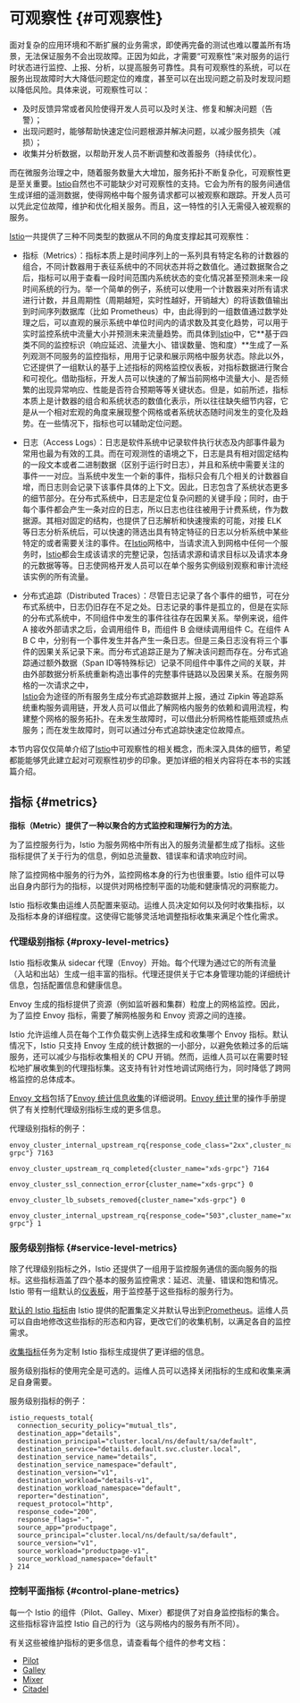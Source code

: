 # 可观察性 {#可观察性}

面对复杂的应用环境和不断扩展的业务需求，即使再完备的测试也难以覆盖所有场景，无法保证服务不会出现故障。正因为如此，才需要“可观察性”来对服务的运行时状态进行监控、上报、分析，以提高服务可靠性。具有可观察性的系统，可以在服务出现故障时大大降低问题定位的难度，甚至可以在出现问题之前及时发现问题以降低风险。具体来说，可观察性可以：

* 及时反馈异常或者风险使得开发人员可以及时关注、修复和解决问题（告警）；
* 出现问题时，能够帮助快速定位问题根源并解决问题，以减少服务损失（减损）；
* 收集并分析数据，以帮助开发人员不断调整和改善服务（持续优化）。

而在微服务治理之中，随着服务数量大大增加，服务拓扑不断复杂化，可观察性更是至关重要。[Istio](https://www.servicemesher.com/istio-handbook/GLOSSARY.html#istio)自然也不可能缺少对可观察性的支持。它会为所有的服务间通信生成详细的遥测数据，使得网格中每个服务请求都可以被观察和跟踪。开发人员可以凭此定位故障，维护和优化相关服务。而且，这一特性的引入无需侵入被观察的服务。

[Istio](https://www.servicemesher.com/istio-handbook/GLOSSARY.html#istio)一共提供了三种不同类型的数据从不同的角度支撑起其可观察性：

* 指标（Metrics）：指标本质上是时间序列上的一系列具有特定名称的计数器的组合，不同计数器用于表征系统中的不同状态并将之数值化。通过数据聚合之后，指标可以用于查看一段时间范围内系统状态的变化情况甚至预测未来一段时间系统的行为。举一个简单的例子，系统可以使用一个计数器来对所有请求进行计数，并且周期性（周期越短，实时性越好，开销越大）的将该数值输出到时间序列数据库（比如 Prometheus）中，由此得到的一组数值通过数学处理之后，可以直观的展示系统中单位时间内的请求数及其变化趋势，可以用于实时监控系统中流量大小并预测未来流量趋势。而具体到[Istio](https://www.servicemesher.com/istio-handbook/GLOSSARY.html#istio)中，它**基于四类不同的监控标识（响应延迟、流量大小、错误数量、饱和度）**生成了一系列观测不同服务的监控指标，用用于记录和展示网格中服务状态。除此以外，它还提供了一组默认的基于上述指标的网格监控仪表板，对指标数据进行聚合和可视化。借助指标，开发人员可以快速的了解当前网格中流量大小、是否频繁的出现异常响应、性能是否符合预期等等关键状态。但是，如前所述，指标本质上是计数器的组合和系统状态的数值化表示，所以往往缺失细节内容，它是从一个相对宏观的角度来展现整个网格或者系统状态随时间发生的变化及趋势。在一些情况下，指标也可以辅助定位问题。

* 日志（Access Logs）：日志是软件系统中记录软件执行状态及内部事件最为常用也最为有效的工具。而在可观测性的语境之下，日志是具有相对固定结构的一段文本或者二进制数据（区别于运行时日志），并且和系统中需要关注的事件一一对应。当系统中发生一个新的事件，指标只会有几个相关的计数器自增，而日志则会记录下该事件具体的上下文。因此，日志包含了系统状态更多的细节部分。在分布式系统中，日志是定位复杂问题的关键手段；同时，由于每个事件都会产生一条对应的日志，所以日志也往往被用于计费系统，作为数据源。其相对固定的结构，也提供了日志解析和快速搜索的可能，对接 ELK 等日志分析系统后，可以快速的筛选出具有特定特征的日志以分析系统中某些特定的或者需要关注的事件。在[Istio](https://www.servicemesher.com/istio-handbook/GLOSSARY.html#istio)网格中，当请求流入到网格中任何一个服务时，[Istio](https://www.servicemesher.com/istio-handbook/GLOSSARY.html#istio)都会生成该请求的完整记录，包括请求源和请求目标以及请求本身的元数据等等。日志使网格开发人员可以在单个服务实例级别观察和审计流经该实例的所有流量。

* 分布式追踪（Distributed Traces）：尽管日志记录了各个事件的细节，可在分布式系统中，日志仍旧存在不足之处。日志记录的事件是孤立的，但是在实际的分布式系统中，不同组件中发生的事件往往存在因果关系。举例来说，组件 A 接收外部请求之后，会调用组件 B，而组件 B 会继续调用组件 C。在组件 A B C 中，分别有一个事件发生并各产生一条日志。但是三条日志没有将三个事件的因果关系记录下来。而分布式追踪正是为了解决该问题而存在。分布式追踪通过额外数据（Span ID等特殊标记）记录不同组件中事件之间的关联，并由外部数据分析系统重新构造出事件的完整事件链路以及因果关系。在服务网格的一次请求之中，  
  [Istio](https://www.servicemesher.com/istio-handbook/GLOSSARY.html#istio)会为途径的所有服务生成分布式追踪数据并上报，通过 Zipkin 等追踪系统重构服务调用链，开发人员可以借此了解网格内服务的依赖和调用流程，构建整个网格的服务拓扑。在未发生故障时，可以借此分析网格性能瓶颈或热点服务；而在发生故障时，则可以通过分布式追踪快速定位故障点。

本节内容仅仅简单介绍了[Istio](https://www.servicemesher.com/istio-handbook/GLOSSARY.html#istio)中可观察性的相关概念，而未深入具体的细节，希望都能能够凭此建立起对可观察性初步的印象。更加详细的相关内容将在本书的实践篇介绍。

## 指标 {#metrics}

**指标（Metric）提供了一种以聚合的方式监控和理解行为的方法**。

为了监控服务行为，Istio 为服务网格中所有出入的服务流量都生成了指标。这些指标提供了关于行为的信息，例如总流量数、错误率和请求响应时间。

除了监控网格中服务的行为外，监控网格本身的行为也很重要。Istio 组件可以导出自身内部行为的指标，以提供对网格控制平面的功能和健康情况的洞察能力。

Istio 指标收集由运维人员配置来驱动。运维人员决定如何以及何时收集指标，以及指标本身的详细程度。这使得它能够灵活地调整指标收集来满足个性化需求。

### 代理级别指标 {#proxy-level-metrics}

Istio 指标收集从 sidecar 代理（Envoy）开始。每个代理为通过它的所有流量（入站和出站）生成一组丰富的指标。代理还提供关于它本身管理功能的详细统计信息，包括配置信息和健康信息。

Envoy 生成的指标提供了资源（例如监听器和集群）粒度上的网格监控。因此，为了监控 Envoy 指标，需要了解网格服务和 Envoy 资源之间的连接。

Istio 允许运维人员在每个工作负载实例上选择生成和收集哪个 Envoy 指标。默认情况下，Istio 只支持 Envoy 生成的统计数据的一小部分，以避免依赖过多的后端服务，还可以减少与指标收集相关的 CPU 开销。然而，运维人员可以在需要时轻松地扩展收集到的代理指标集。这支持有针对性地调试网络行为，同时降低了跨网格监控的总体成本。

[Envoy 文档](https://www.envoyproxy.io/docs/envoy/latest/)包括了[Envoy 统计信息收集](https://www.envoyproxy.io/docs/envoy/latest/intro/arch_overview/observability/statistics.html?highlight=statistics)的详细说明。[Envoy 统计](https://istio.io/latest/zh/docs/ops/diagnostic-tools/proxy-cmd/)里的操作手册提供了有关控制代理级别指标生成的更多信息。

代理级别指标的例子：

```
envoy_cluster_internal_upstream_rq{response_code_class="2xx",cluster_name="xds-grpc"} 7163

envoy_cluster_upstream_rq_completed{cluster_name="xds-grpc"} 7164

envoy_cluster_ssl_connection_error{cluster_name="xds-grpc"} 0

envoy_cluster_lb_subsets_removed{cluster_name="xds-grpc"} 0

envoy_cluster_internal_upstream_rq{response_code="503",cluster_name="xds-grpc"} 1
```

### 服务级别指标 {#service-level-metrics}

除了代理级别指标之外，Istio 还提供了一组用于监控服务通信的面向服务的指标。这些指标涵盖了四个基本的服务监控需求：延迟、流量、错误和饱和情况。Istio 带有一组默认的[仪表板](https://istio.io/latest/zh/docs/tasks/observability/metrics/using-istio-dashboard/)，用于监控基于这些指标的服务行为。

[默认的 Istio 指标](https://istio.io/latest/zh/docs/reference/config/policy-and-telemetry/metrics/)由 Istio 提供的配置集定义并默认导出到[Prometheus](https://istio.io/latest/zh/docs/reference/config/policy-and-telemetry/adapters/prometheus/)。运维人员可以自由地修改这些指标的形态和内容，更改它们的收集机制，以满足各自的监控需求。

[收集指标](https://istio.io/latest/zh/docs/tasks/observability/metrics/collecting-metrics/)任务为定制 Istio 指标生成提供了更详细的信息。

服务级别指标的使用完全是可选的。运维人员可以选择关闭指标的生成和收集来满足自身需要。

服务级别指标的例子：

```
istio_requests_total{
  connection_security_policy="mutual_tls",
  destination_app="details",
  destination_principal="cluster.local/ns/default/sa/default",
  destination_service="details.default.svc.cluster.local",
  destination_service_name="details",
  destination_service_namespace="default",
  destination_version="v1",
  destination_workload="details-v1",
  destination_workload_namespace="default",
  reporter="destination",
  request_protocol="http",
  response_code="200",
  response_flags="-",
  source_app="productpage",
  source_principal="cluster.local/ns/default/sa/default",
  source_version="v1",
  source_workload="productpage-v1",
  source_workload_namespace="default"
} 214
```

### 控制平面指标 {#control-plane-metrics}

每一个 Istio 的组件（Pilot、Galley、Mixer）都提供了对自身监控指标的集合。这些指标容许监控 Istio 自己的行为（这与网格内的服务有所不同）。

有关这些被维护指标的更多信息，请查看每个组件的参考文档：

* [Pilot](https://istio.io/latest/zh/docs/reference/commands/pilot-discovery/#metrics)
* [Galley](https://istio.io/latest/zh/docs/reference/commands/galley/#metrics)
* [Mixer](https://istio.io/latest/zh/docs/reference/commands/mixs/#metrics)
* [Citadel](https://istio.io/latest/zh/docs/reference/commands/istio_ca/#metrics)




